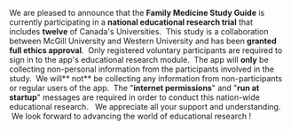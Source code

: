 

We are pleased to announce that the **Family Medicine Study Guide** is currently participating in a **national educational research trial** that includes&nbsp;**twelve** of Canada's Universities. &nbsp;This study is a collaboration between McGill University and Western University and has been **granted full ethics approval**. &nbsp;Only registered voluntary participants are required to sign in to the app's educational research module. &nbsp;The app will **only**&nbsp;be collecting non-personal information from the participants involved in the study. &nbsp;We will** not** be collecting any information from non-participants or regular users of the app. &nbsp;The "**internet permissions**" and "**run at startup**" messages are required in order to conduct this nation-wide educational research. &nbsp; We appreciate all your support and understanding. &nbsp;We look forward to advancing the world of educational research !
